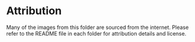 Attribution
===

Many of the images from this folder are sourced from the internet.
Please refer to the README file in each folder for attribution details and license.

